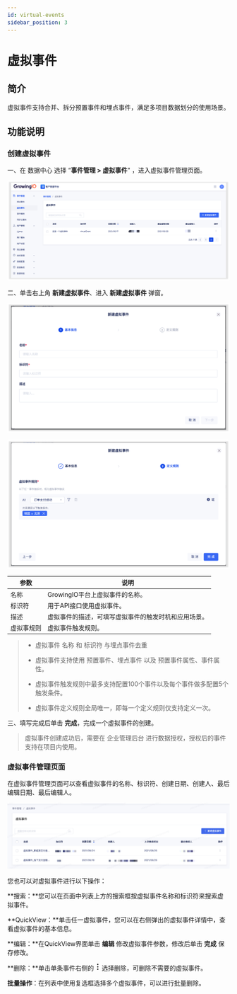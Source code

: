 ```yaml
---
id: virtual-events
sidebar_position: 3
---
```


# 虚拟事件

## 简介[](#jian-jie)

虚拟事件支持合并、拆分预置事件和埋点事件，满足多项目数据划分的使用场景。


## 功能说明[](#gong-neng-shuo-ming)

### 创建虚拟事件[](#chuang-jian-xu-ni-shi-jian)

一、在 数据中心 选择 “**事件管理 > 虚拟事件**" ，进入虚拟事件管理页面。

![](/img/assets-M2qbZInaXgdm8kkNosp-MdGhZcKgFVqs99_pO5G-MdGy1_31o_FicAJo4EYimage.png)

二、单击右上角 **新建虚拟事件**、进入 **新建虚拟事件** 弹窗。

![](/img/assets-M2qbZInaXgdm8kkNosp-MdGhZcKgFVqs99_pO5G-MdGyKdlPwLXuKkP1wIPimage.png)

![](/img/assets-M2qbZInaXgdm8kkNosp-MdGhZcKgFVqs99_pO5G-MdGyXoYmhaI00texTxlimage.png)

| 参数  | 说明  |
| --- | --- |
| 名称  | GrowingIO平台上虚拟事件的名称。 |
| 标识符 | 用于API接口使用虚拟事件。 |
| 描述  | 虚拟事件的描述，可填写虚拟事件的触发时机和应用场景。 |
| 虚拟事规则 | 虚拟事件触发规则。 |

> * 虚拟事件 名称 和 标识符 与埋点事件去重
> 
> * 虚拟事件支持使用 预置事件、埋点事件 以及 预置事件属性、事件属性。
> 
> * 虚拟事件触发规则中最多支持配置100个事件以及每个事件做多配置5个触发条件。
> 
> * 虚拟事件定义规则全局唯一，即每一个定义规则仅支持定义一次。

三、填写完成后单击 **完成**，完成一个虚拟事件的创建。

> 虚拟事件创建成功后，需要在 企业管理后台 进行数据授权，授权后的事件支持在项目内使用。


### 虚拟事件管理页面[](#xu-ni-shi-jian-guan-li-ye-mian)

在虚拟事件管理页面可以查看虚拟事件的名称、标识符、创建日期、创建人、最后编辑日期、最后编辑人。

![](/img/assets-M2qbZInaXgdm8kkNosp-MkW5rUsvP-VWF51ulfh-MkW7JE9U_7jkrWFl-8aimage.png)

您也可以对虚拟事件进行以下操作：

**搜索：**您可以在页面中列表上方的搜索框按虚拟事件名称和标识符来搜索虚拟事件。

**QuickView：**单击任一虚拟事件，您可以在右侧弹出的虚拟事件详情中，查看虚拟事件的基本信息。

**编辑：**在QuickView界面单击 **编辑** 修改虚拟事件参数，修改后单击 **完成** 保存修改。

**删除：**单击单条事件右侧的 ![](/img/-Lo08UtW7H58ehFKeZ4g-LsycTyZaItbL8_Wigcx-LsyfkaafJ-8X2utJ9BbE782B9E782B9E782B9.png) 选择删除，可删除不需要的虚拟事件。

**批量操作**：在列表中使用复选框选择多个虚拟事件，可以进行批量删除。
